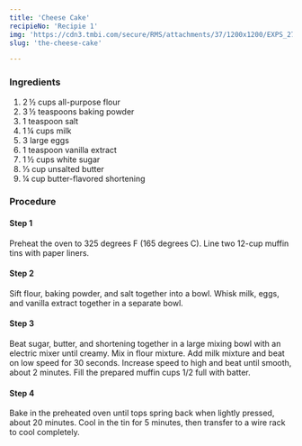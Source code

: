 ```yaml
---
title: 'Cheese Cake'
recipieNo: 'Recipie 1'
img: 'https://cdn3.tmbi.com/secure/RMS/attachments/37/1200x1200/EXPS_27122_LT931542D33A_RMS.jpg'
slug: 'the-cheese-cake'

---
```


### Ingredients ###
1.  2 ½ cups all-purpose flour
2.  3 ½ teaspoons baking powder
3.  1 teaspoon salt
4.  1 ¼ cups milk
5.  3 large eggs
6.  1 teaspoon vanilla extract
7.  1 ½ cups white sugar
8.  ⅓ cup unsalted butter
10. ¼ cup butter-flavored shortening

### Procedure ###

#### Step 1 ####

Preheat the oven to 325 degrees F (165 degrees C). Line two 12-cup muffin tins with paper liners.

#### Step 2 ####

Sift flour, baking powder, and salt together into a bowl. Whisk milk, eggs, and vanilla extract together in a separate bowl.

#### Step 3 ####

Beat sugar, butter, and shortening together in a large mixing bowl with an electric mixer until creamy. Mix in flour mixture. Add milk mixture and beat on low speed for 30 seconds. Increase speed to high and beat until smooth, about 2 minutes. Fill the prepared muffin cups 1/2 full with batter.

#### Step 4 ####

Bake in the preheated oven until tops spring back when lightly pressed, about 20 minutes. Cool in the tin for 5 minutes, then transfer to a wire rack to cool completely.